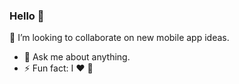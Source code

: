 
### Hello 👋
<!-- 
I've released 2 iOS apps on the App Store


<a href="https://apps.apple.com/us/app/heartfelt/id1575082988?itscg=30200&amp;itsct=apps_box_appicon" style="width: 80px; height: 80px; border-top-left-radius: 22%; border-top-right-radius: 22%; border-bottom-right-radius: 22%; border-bottom-left-radius: 22%; overflow: hidden; display: inline-block; vertical-align: middle;"><img src="https://ichristosk.github.io/assets/images/heartfelt.png" alt="Heartfelt." style="width: 80px; height: 80px; border-top-left-radius: 22%; border-top-right-radius: 22%; border-bottom-right-radius: 22%; border-bottom-left-radius: 22%; overflow: hidden; display: inline-block; vertical-align: middle;"></a> 
<p style="padding:5px;">
Heartfelt.
   <br> It's about logging your feelings and thoughts, and visualize how positive, neutral or negative they are.
</p>
<br>

<a href="https://apps.apple.com/us/app/dotish/id1539633724?itscg=30200&amp;itsct=apps_box_appicon" style="width: 80px; height: 80px; border-top-left-radius: 22%; border-top-right-radius: 22%; border-bottom-right-radius: 22%; border-bottom-left-radius: 22%; overflow: hidden; display: inline-block; vertical-align: middle;"><img src="https://ichristosk.github.io/assets/images/dotish.png" alt="Dotish" style="width: 80px; height: 80px; border-top-left-radius: 22%; border-top-right-radius: 22%; border-bottom-right-radius: 22%; border-bottom-left-radius: 22%; overflow: hidden; display: inline-block; vertical-align: middle;"></a> 

<p style="padding:5px;">
Dotish
   <br> It's a virtual assistant in Greek that answers basic questions.
   </p>
  
 ✨I have strong experience with Swift and Ionic (React,Angular) <p align="start">
   <img src="https://cdn4.iconfinder.com/data/icons/logos-3/1300/swift-seeklogo-512.png" width="80" height="80"></p>
   
 <img  src="https://www.shareicon.net/data/512x512/2016/07/10/119476_development_512x512.png" width="80" height="80"></p>

    -->
  
 👯 I’m looking to collaborate on new mobile app ideas.
- 💬 Ask me about anything.
- ⚡ Fun fact: I ♥️ 


